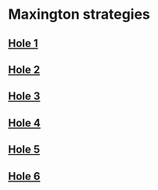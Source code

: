 # Maxington strategies

## [Hole 1](maxington/1.md)
## [Hole 2](maxington/2.md)
## [Hole 3](maxington/3.md)
## [Hole 4](maxington/4.md)
## [Hole 5](maxington/5.md)
## [Hole 6](maxington/6.md)
